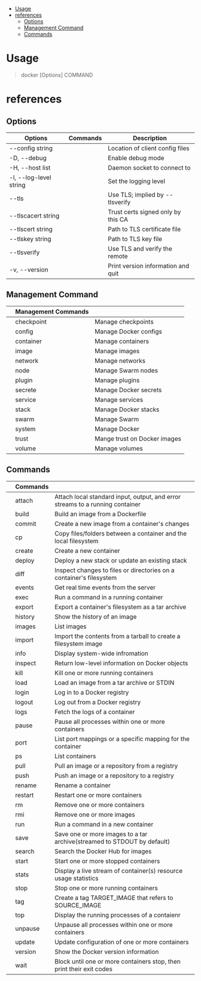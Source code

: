 <!-- TOC START min:1 max:6 link:true update:true -->
- [Usage](#usage)
- [references](#references)
  - [Options](#options)
  - [Management Command](#management-command)
  - [Commands](#commands)

<!-- TOC END -->

# Usage

> docker \[Options\] COMMAND

# references
## Options

|        Options         | Commands |            Description             |
| ---------------------- | -------- | ---------------------------------- |
|    --config string     |          |  Location of client config files   |
|      -D, --debug       |          |         Enable debug mode          |
|    -H, --host list     |          |    Daemon socket to connect to     |
| -l, --log-level string |          |       Set the logging level        |
|         --tls          |          |  Use TLS; implied by --tlsverify   |
|   --tlscacert string   |          | Trust certs signed only by this CA |
|    --tlscert string    |          |    Path to TLS certificate file    |
|    --tlskey string     |          |        Path to TLS key file        |
|      --tlsverify       |          |   Use TLS and verify the remote    |
|     -v, --version      |          | Print version information and quit |

## Management Command

|     | **Management Commands** |                              |
| --- | ----------------------- | ---------------------------- |
|     |       checkpoint        |      Manage checkpoints      |
|     |         config          |    Manage Docker configs     |
|     |        container        |      Manage containers       |
|     |          image          |        Manage images         |
|     |         network         |       Manage networks        |
|     |          node           |      Manage Swarm nodes      |
|     |         plugin          |        Manage plugins        |
|     |         secrete         |    Manage Docker secrets     |
|     |         service         |       Manage services        |
|     |          stack          |     Manage Docker stacks     |
|     |          swarm          |         Manage Swarm         |
|     |         system          |        Manage Docker         |
|     |          trust          | Mange trust on Docker images |
|     |         volume          |        Manage volumes        |
## Commands 

|     | **Commands** |                                                                               |
| --- | ------------ | ----------------------------------------------------------------------------- |
|     |    attach    | Attach local standard input, output, and error streams to a running container |
|     |    build     |                       Build an image from a Dockerfile                        |
|     |    commit    |                 Create a new image from a container's changes                 |
|     |      cp      |        Copy files/folders between a container and the local filesystem        |
|     |    create    |                            Create a new container                             |
|     |    deploy    |                Deploy a new stack or update an existing stack                 |
|     |     diff     |      Inspect changes to files or directories on a container's filesystem      |
|     |    events    |                     Get real time events from the server                      |
|     |     exec     |                     Run a command in a running container                      |
|     |    export    |               Export a container's filesystem as a tar archive                |
|     |   history    |                         Show the history of an image                          |
|     |    images    |                                  List images                                  |
|     |    import    |        Import the contents from a tarball to create a filesystem image        |
|     |     info     |                        Display system-wide infromation                        |
|     |   inspect    |                Return low-level information on Docker objects                 |
|     |     kill     |                      Kill one or more running containers                      |
|     |     load     |                   Load an image from a tar archive or STDIN                   |
|     |    login     |                          Log in to a Docker registry                          |
|     |    logout    |                        Log out from a Docker registry                         |
|     |     logs     |                         Fetch the logs of a container                         |
|     |    pause     |               Pause all processes within one or more containers               |
|     |     port     |          List port mappings or a specific mapping for the container           |
|     |      ps      |                                List containers                                |
|     |     pull     |                 Pull an image or a repository from a registry                 |
|     |     push     |                  Push an image or a repository to a registry                  |
|     |    rename    |                              Rename a container                               |
|     |   restart    |                        Restart one or more containers                         |
|     |      rm      |                         Remove one or more containers                         |
|     |     rmi      |                           Remove one or more images                           |
|     |     run      |                       Run a command in a new container                        |
|     |     save     |    Save one or more images to a tar archive(streamed to STDOUT by default)    |
|     |    search    |                       Search the Docker Hub for images                        |
|     |    start     |                     Start one or more stopped containers                      |
|     |    stats     |        Display a live stream of container(s) resource usage statistics        |
|     |     stop     |                      Stop one or more running containers                      |
|     |     tag      |             Create a tag TARGET_IMAGE that refers to SOURCE_IMAGE             |
|     |     top      |                 Display the running processes of a contaienr                  |
|     |   unpause    |              Unpause all processes within one or more containers              |
|     |    update    |                Update configuration of one or more containers                 |
|     |   version    |                      Show the Docker version information                      |
|     |     wait     |     Block until one or more containers stop, then print their exit codes      |
